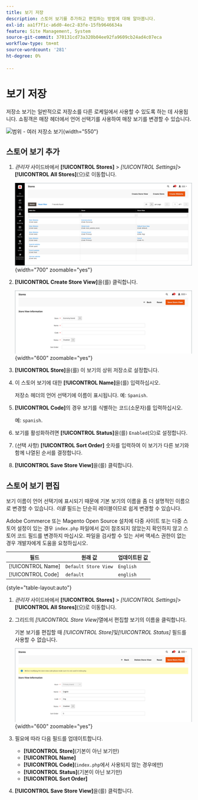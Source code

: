 ```yaml
---
title: 보기 저장
description: 스토어 보기를 추가하고 편집하는 방법에 대해 알아봅니다.
exl-id: aa1f7f1c-a6d0-4ec2-83fe-15fb9646634a
feature: Site Management, System
source-git-commit: 370131cd73a320b04ee92fa9609cb24ad4c07eca
workflow-type: tm+mt
source-wordcount: '281'
ht-degree: 0%

---
```


# 보기 저장

저장소 보기는 일반적으로 저장소를 다른 로케일에서 사용할 수 있도록 하는 데 사용됩니다. 쇼핑객은 매장 헤더에서 언어 선택기를 사용하여 매장 보기를 변경할 수 있습니다.

![범위 - 여러 저장소 보기](./assets/scope-multiview.svg){width="550"}

## 스토어 보기 추가

1. _관리자_ 사이드바에서 **[!UICONTROL Stores]** > _[!UICONTROL Settings]_>**[!UICONTROL All Stores]**(으)로 이동합니다.

   ![모든 스토어](./assets/stores-all.png){width="700" zoomable="yes"}

1. **[!UICONTROL Create Store View]**&#x200B;을(를) 클릭합니다.

   ![스토어 보기 만들기](./assets/create-store-view.png){width="600" zoomable="yes"}

1. **[!UICONTROL Store]**&#x200B;을(를) 이 보기의 상위 저장소로 설정합니다.

1. 이 스토어 보기에 대한 **[!UICONTROL Name]**&#x200B;을(를) 입력하십시오.

   저장소 헤더의 언어 선택기에 이름이 표시됩니다. 예: `Spanish`.

1. **[!UICONTROL Code]**&#x200B;의 경우 보기를 식별하는 코드(소문자)를 입력하십시오.

   예: `spanish`.

1. 보기를 활성화하려면 **[!UICONTROL Status]**&#x200B;을(를) `Enabled`(으)로 설정합니다.

1. (선택 사항) **[!UICONTROL Sort Order]** 숫자를 입력하여 이 보기가 다른 보기와 함께 나열된 순서를 결정합니다.

1. **[!UICONTROL Save Store View]**&#x200B;을(를) 클릭합니다.

## 스토어 보기 편집

보기 이름이 언어 선택기에 표시되기 때문에 기본 보기의 이름을 좀 더 설명적인 이름으로 변경할 수 있습니다. _이름_ 필드는 단순히 레이블이므로 쉽게 변경할 수 있습니다.

Adobe Commerce 또는 Magento Open Source 설치에 다중 사이트 또는 다중 스토어 설정이 있는 경우 `index.php` 파일에서 값이 참조되지 않았는지 확인하지 않고 스토어 코드 필드를 변경하지 마십시오. 파일을 검사할 수 있는 서버 액세스 권한이 없는 경우 개발자에게 도움을 요청하십시오.

| 필드 | 원래 값 | 업데이트된 값 |
| ----- | -------------- | ------------- |
| [!UICONTROL Name] | `Default Store View` | `English` |
| [!UICONTROL Code] | `default` | `english` |

{style="table-layout:auto"}

1. _관리자_ 사이드바에서 **[!UICONTROL Stores]** > _[!UICONTROL Settings]_>**[!UICONTROL All Stores]**(으)로 이동합니다.

1. 그리드의 _[!UICONTROL Store View]_&#x200B;열에서 편집할 보기의 이름을 클릭합니다.

   기본 보기를 편집할 때 _[!UICONTROL Store]_&#x200B;및&#x200B;_[!UICONTROL Status]_ 필드를 사용할 수 없습니다.

   ![스토어 보기 - 기본 보기 편집](./assets/edit-store-view-info.png){width="600" zoomable="yes"}

1. 필요에 따라 다음 필드를 업데이트합니다.

   - **[!UICONTROL Store]**(기본이 아닌 보기만)
   - **[!UICONTROL Name]**
   - **[!UICONTROL Code]**(`index.php`에서 사용되지 않는 경우에만)
   - **[!UICONTROL Status]**(기본이 아닌 보기만)
   - **[!UICONTROL Sort Order]**

1. **[!UICONTROL Save Store View]**&#x200B;을(를) 클릭합니다.
